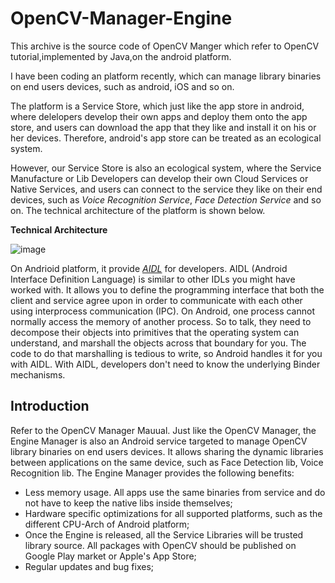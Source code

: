 OpenCV-Manager-Engine
===
This archive is the source code of OpenCV Manger which refer to OpenCV tutorial,implemented by Java,on the android platform.

I have been coding an platform recently, which can manage library binaries on end users devices, such as android, iOS and so on.

The platform is a Service Store, which just like the app store in android, where delelopers develop their own apps and deploy them
onto the app store, and users can download the app that they like and install it on his or her devices. Therefore, android's app 
store can be treated as an ecological system.

However, our Service Store is also an ecological system, where the Service Manufacture or Lib Developers can develop their own Cloud Services or Native Services, and users can connect to the service they like on their end devices, such as *Voice Recognition Service*, *Face Detection Service* and so on. The technical architecture of the platform is shown below.

**Technical Architecture**

![image](https://github.com/lijiansong/OpenCV-Manager-Engine/blob/master/screenshot/arch.png)

On Andrioid platform, it provide [*AIDL*](https://developer.android.com/guide/components/aidl.html) for developers. AIDL (Android Interface Definition Language) is similar to other IDLs you might have worked with. It allows you to define the programming interface that both the client and service agree upon in order to communicate with each other using interprocess communication (IPC). On Android, one process cannot normally access the memory of another process. So to talk, they need to decompose their objects into primitives that the operating system can understand, and marshall the objects across that boundary for you. The code to do that marshalling is tedious to write, so Android handles it for you with AIDL. With AIDL, developers don't need to know the underlying Binder mechanisms.

Introduction
---
Refer to the OpenCV Manager Mauual.
Just like the OpenCV Manager, the Engine Manager is also an Android service targeted to manage OpenCV library binaries on end users devices. It allows sharing the dynamic libraries between applications on the same device, such as Face Detection lib, Voice Recognition lib. The Engine Manager provides the following benefits:
- Less memory usage. All apps use the same binaries from service and do not have to keep the native libs inside themselves;
- Hardware specific optimizations for all supported platforms, such as the different CPU-Arch of Android platform;
- Once the Engine is released, all the Service Libraries will be trusted library source. All packages with OpenCV should be published on Google Play market or Apple's App Store;
- Regular updates and bug fixes;



